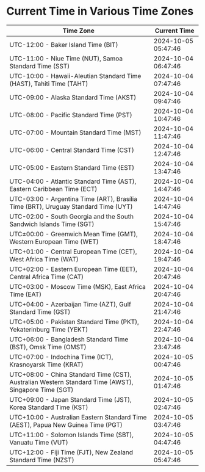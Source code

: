 # Current Time in Various Time Zones

| Time Zone | Current Time |
|-----------|--------------|
| UTC-12:00 - Baker Island Time (BIT) | 2024-10-05 05:47:46 |
| UTC-11:00 - Niue Time (NUT), Samoa Standard Time (SST) | 2024-10-04 06:47:46 |
| UTC-10:00 - Hawaii-Aleutian Standard Time (HAST), Tahiti Time (TAHT) | 2024-10-04 07:47:46 |
| UTC-09:00 - Alaska Standard Time (AKST) | 2024-10-04 09:47:46 |
| UTC-08:00 - Pacific Standard Time (PST) | 2024-10-04 10:47:46 |
| UTC-07:00 - Mountain Standard Time (MST) | 2024-10-04 11:47:46 |
| UTC-06:00 - Central Standard Time (CST) | 2024-10-04 12:47:46 |
| UTC-05:00 - Eastern Standard Time (EST) | 2024-10-04 13:47:46 |
| UTC-04:00 - Atlantic Standard Time (AST), Eastern Caribbean Time (ECT) | 2024-10-04 14:47:46 |
| UTC-03:00 - Argentina Time (ART), Brasília Time (BRT), Uruguay Standard Time (UYT) | 2024-10-04 14:47:46 |
| UTC-02:00 - South Georgia and the South Sandwich Islands Time (SGT) | 2024-10-04 15:47:46 |
| UTC±00:00 - Greenwich Mean Time (GMT), Western European Time (WET) | 2024-10-04 18:47:46 |
| UTC+01:00 - Central European Time (CET), West Africa Time (WAT) | 2024-10-04 19:47:46 |
| UTC+02:00 - Eastern European Time (EET), Central Africa Time (CAT) | 2024-10-04 20:47:46 |
| UTC+03:00 - Moscow Time (MSK), East Africa Time (EAT) | 2024-10-04 20:47:46 |
| UTC+04:00 - Azerbaijan Time (AZT), Gulf Standard Time (GST) | 2024-10-04 21:47:46 |
| UTC+05:00 - Pakistan Standard Time (PKT), Yekaterinburg Time (YEKT) | 2024-10-04 22:47:46 |
| UTC+06:00 - Bangladesh Standard Time (BST), Omsk Time (OMST) | 2024-10-04 23:47:46 |
| UTC+07:00 - Indochina Time (ICT), Krasnoyarsk Time (KRAT) | 2024-10-05 00:47:46 |
| UTC+08:00 - China Standard Time (CST), Australian Western Standard Time (AWST), Singapore Time (SGT) | 2024-10-05 01:47:46 |
| UTC+09:00 - Japan Standard Time (JST), Korea Standard Time (KST) | 2024-10-05 02:47:46 |
| UTC+10:00 - Australian Eastern Standard Time (AEST), Papua New Guinea Time (PGT) | 2024-10-05 03:47:46 |
| UTC+11:00 - Solomon Islands Time (SBT), Vanuatu Time (VUT) | 2024-10-05 04:47:46 |
| UTC+12:00 - Fiji Time (FJT), New Zealand Standard Time (NZST) | 2024-10-05 05:47:46 |
